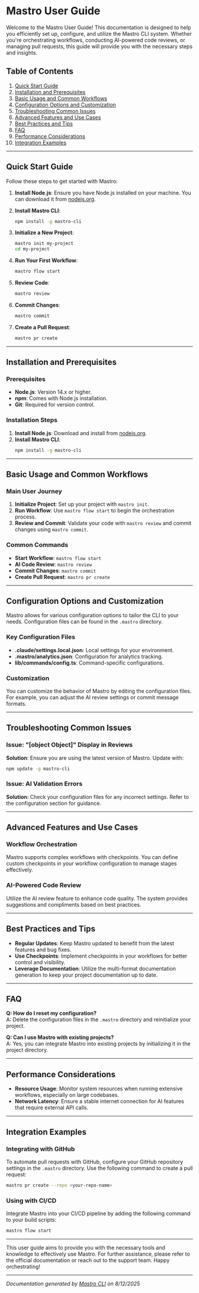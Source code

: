 <!---
This file was automatically generated by Mastro CLI
Generated on: 2025-08-12T04:18:10.573Z
Document type: user-guide
Title: User Guide
References: lib/index.js, lib/index.js.map, lib/commands/docs/index.js, lib/commands/docs/index.js.map, lib/types/index.js, lib/types/index.js.map, src/index.ts, src/commands/docs/index.ts, src/types/index.ts, .claude/settings.local.json, .mastro/analytics.json, lib/commands/config.d.ts, lib/commands/config.d.ts.map, lib/commands/config.js, lib/commands/config.js.map, lib/commands/config/init.d.ts, lib/commands/config/init.d.ts.map, lib/commands/config/init.js, lib/commands/config/init.js.map, lib/commands/config/interactive.d.ts, lib/commands/config/interactive.d.ts.map, lib/commands/config/interactive.js, lib/commands/config/interactive.js.map, lib/lib/config.d.ts, lib/lib/config.d.ts.map, lib/lib/config.js, lib/lib/config.js.map, mastro-vscode/.eslintrc.json, mastro-vscode/package-lock.json, mastro-vscode/package.json, mastro-vscode/tsconfig.json, src/commands/config.ts, src/commands/config/init.ts, src/commands/config/interactive.ts, src/lib/config.ts

To prevent this file from being overwritten, add custom content
between the CUSTOM_START and CUSTOM_END markers below.
--->

# Mastro User Guide

Welcome to the Mastro User Guide! This documentation is designed to help you efficiently set up, configure, and utilize the Mastro CLI system. Whether you're orchestrating workflows, conducting AI-powered code reviews, or managing pull requests, this guide will provide you with the necessary steps and insights.

## Table of Contents
1. [Quick Start Guide](#quick-start-guide)
2. [Installation and Prerequisites](#installation-and-prerequisites)
3. [Basic Usage and Common Workflows](#basic-usage-and-common-workflows)
4. [Configuration Options and Customization](#configuration-options-and-customization)
5. [Troubleshooting Common Issues](#troubleshooting-common-issues)
6. [Advanced Features and Use Cases](#advanced-features-and-use-cases)
7. [Best Practices and Tips](#best-practices-and-tips)
8. [FAQ](#faq)
9. [Performance Considerations](#performance-considerations)
10. [Integration Examples](#integration-examples)

---

## Quick Start Guide

Follow these steps to get started with Mastro:

1. **Install Node.js**: Ensure you have Node.js installed on your machine. You can download it from [nodejs.org](https://nodejs.org/).

2. **Install Mastro CLI**:
   ```bash
   npm install -g mastro-cli
   ```

3. **Initialize a New Project**:
   ```bash
   mastro init my-project
   cd my-project
   ```

4. **Run Your First Workflow**:
   ```bash
   mastro flow start
   ```

5. **Review Code**:
   ```bash
   mastro review
   ```

6. **Commit Changes**:
   ```bash
   mastro commit
   ```

7. **Create a Pull Request**:
   ```bash
   mastro pr create
   ```

---

## Installation and Prerequisites

### Prerequisites
- **Node.js**: Version 14.x or higher.
- **npm**: Comes with Node.js installation.
- **Git**: Required for version control.

### Installation Steps
1. **Install Node.js**: Download and install from [nodejs.org](https://nodejs.org/).
2. **Install Mastro CLI**:
   ```bash
   npm install -g mastro-cli
   ```

---

## Basic Usage and Common Workflows

### Main User Journey
1. **Initialize Project**: Set up your project with `mastro init`.
2. **Run Workflow**: Use `mastro flow start` to begin the orchestration process.
3. **Review and Commit**: Validate your code with `mastro review` and commit changes using `mastro commit`.

### Common Commands
- **Start Workflow**: `mastro flow start`
- **AI Code Review**: `mastro review`
- **Commit Changes**: `mastro commit`
- **Create Pull Request**: `mastro pr create`

---

## Configuration Options and Customization

Mastro allows for various configuration options to tailor the CLI to your needs. Configuration files can be found in the `.mastro` directory.

### Key Configuration Files
- **.claude/settings.local.json**: Local settings for your environment.
- **.mastro/analytics.json**: Configuration for analytics tracking.
- **lib/commands/config.ts**: Command-specific configurations.

### Customization
You can customize the behavior of Mastro by editing the configuration files. For example, you can adjust the AI review settings or commit message formats.

---

## Troubleshooting Common Issues

### Issue: "[object Object]" Display in Reviews
**Solution**: Ensure you are using the latest version of Mastro. Update with:
```bash
npm update -g mastro-cli
```

### Issue: AI Validation Errors
**Solution**: Check your configuration files for any incorrect settings. Refer to the configuration section for guidance.

---

## Advanced Features and Use Cases

### Workflow Orchestration
Mastro supports complex workflows with checkpoints. You can define custom checkpoints in your workflow configuration to manage stages effectively.

### AI-Powered Code Review
Utilize the AI review feature to enhance code quality. The system provides suggestions and compliments based on best practices.

---

## Best Practices and Tips

- **Regular Updates**: Keep Mastro updated to benefit from the latest features and bug fixes.
- **Use Checkpoints**: Implement checkpoints in your workflows for better control and visibility.
- **Leverage Documentation**: Utilize the multi-format documentation generation to keep your project documentation up to date.

---

## FAQ

**Q: How do I reset my configuration?**  
A: Delete the configuration files in the `.mastro` directory and reinitialize your project.

**Q: Can I use Mastro with existing projects?**  
A: Yes, you can integrate Mastro into existing projects by initializing it in the project directory.

---

## Performance Considerations

- **Resource Usage**: Monitor system resources when running extensive workflows, especially on large codebases.
- **Network Latency**: Ensure a stable internet connection for AI features that require external API calls.

---

## Integration Examples

### Integrating with GitHub
To automate pull requests with GitHub, configure your GitHub repository settings in the `.mastro` directory. Use the following command to create a pull request:
```bash
mastro pr create --repo <your-repo-name>
```

### Using with CI/CD
Integrate Mastro into your CI/CD pipeline by adding the following command to your build scripts:
```bash
mastro flow start
```

---

This user guide aims to provide you with the necessary tools and knowledge to effectively use Mastro. For further assistance, please refer to the official documentation or reach out to the support team. Happy orchestrating!

---

<!-- CUSTOM_START -->
<!-- Add your custom content here - it will be preserved during regeneration -->
<!-- CUSTOM_END -->

*Documentation generated by [Mastro CLI](https://github.com/your-org/mastro) on 8/12/2025*
